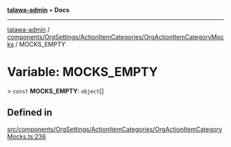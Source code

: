 [**talawa-admin**](../../../../../README.md) • **Docs**

***

[talawa-admin](../../../../../modules.md) / [components/OrgSettings/ActionItemCategories/OrgActionItemCategoryMocks](../README.md) / MOCKS\_EMPTY

# Variable: MOCKS\_EMPTY

\> `const` **MOCKS\_EMPTY**: `object`[]

## Defined in

[src/components/OrgSettings/ActionItemCategories/OrgActionItemCategoryMocks.ts:236](https://github.com/PalisadoesFoundation/talawa-admin/blob/4bef0939e3fab4672bfd3599312195b8557e01a3/src/components/OrgSettings/ActionItemCategories/OrgActionItemCategoryMocks.ts#L236)
